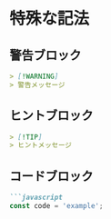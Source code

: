# 特殊な記法

## 警告ブロック

```markdown
> [!WARNING]
> 警告メッセージ
```

## ヒントブロック

```markdown
> [!TIP]
> ヒントメッセージ
```

## コードブロック

```markdown
```javascript
const code = 'example';
```
```
